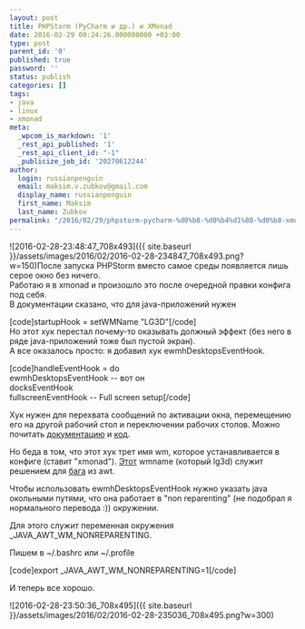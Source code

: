 ```yaml
---
layout: post
title: PHPStorm (PyCharm и др.) и XMonad
date: 2016-02-29 00:24:26.000000000 +03:00
type: post
parent_id: '0'
published: true
password: ''
status: publish
categories: []
tags:
- java
- linux
- xmonad
meta:
  _wpcom_is_markdown: '1'
  _rest_api_published: '1'
  _rest_api_client_id: "-1"
  _publicize_job_id: '20270612244'
author:
  login: russianpenguin
  email: maksim.v.zubkov@gmail.com
  display_name: russianpenguin
  first_name: Maksim
  last_name: Zubkov
permalink: "/2016/02/29/phpstorm-pycharm-%d0%b8-%d0%b4%d1%80-%d0%b8-xmonad/"
---
```

![2016-02-28-23:48:47_708x493]({{ site.baseurl }}/assets/images/2016/02/2016-02-28-234847_708x493.png?w=150)После запуска PHPStorm вместо самое среды появляется лишь серое окно без ничего.  
Работаю я в xmonad и произошло это после очередной правки конфига под себя.  
В документации сказано, что для java-приложений нужен

[code]startupHook = setWMName "LG3D"[/code]  
Но этот хук перестал почему-то оказывать должный эффект (без него в ряде java-приложений тоже был пустой экран).  
А все оказалось просто: я добавил хук ewmhDesktopsEventHook.

[code]handleEventHook = do  
 ewmhDesktopsEventHook -- вот он  
 docksEventHook  
 fullscreenEventHook -- Full screen setup[/code]

Хук нужен для перехвата сообщений по активации окна, перемещению его на другой рабочий стол и переключении рабочих столов. Можно почитать [документацию](http://xmonad.org/xmonad-docs/xmonad-contrib/XMonad-Hooks-EwmhDesktops.html) и [код](http://xmonad.org/xmonad-docs/xmonad-contrib/src/XMonad-Hooks-EwmhDesktops.html).

Но беда в том, что этот хук трет имя wm, которое устанавливается в конфиге (ставит "xmonad"). [Этот](http://xmonad.org/xmonad-docs/xmonad-contrib/XMonad-Hooks-SetWMName.html) wmname (который lg3d) служит решением для [бага](http://bugs.java.com/bugdatabase/view_bug.do?bug_id=6429775) из awt.

Чтобы использовать ewmhDesktopsEventHook нужно указать java окольными путями, что она работает в "non reparenting" (не подобрал я нормального перевода :)) окружении.

Для этого служит переменная окружения \_JAVA\_AWT\_WM\_NONREPARENTING.

Пишем в ~/.bashrc или ~/.profile

[code]export \_JAVA\_AWT\_WM\_NONREPARENTING=1[/code]

И теперь все хорошо.

![2016-02-28-23:50:36_708x495]({{ site.baseurl }}/assets/images/2016/02/2016-02-28-235036_708x495.png?w=300)

